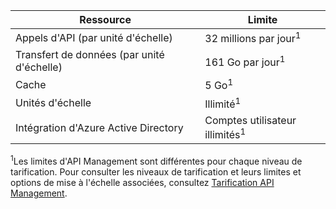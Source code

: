 | Ressource | Limite |
|-----------------------------------|------------------------------------------|
| Appels d'API (par unité d'échelle) | 32 millions par jour<sup>1</sup> |
| Transfert de données (par unité d'échelle) | 161 Go par jour<sup>1</sup> |
| Cache | 5 Go<sup>1</sup> |
| Unités d'échelle | Illimité<sup>1</sup> |
| Intégration d'Azure Active Directory| Comptes utilisateur illimités<sup>1</sup> |

<sup>1</sup>Les limites d'API Management sont différentes pour chaque niveau de tarification. Pour consulter les niveaux de tarification et leurs limites et options de mise à l'échelle associées, consultez [Tarification API Management](http://azure.microsoft.com/pricing/details/api-management/).

<!---HONumber=August15_HO9-->